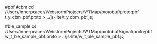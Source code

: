 #pbf
#cbm
cd /Users/innerpeacer/WebstormProjects/WTMap/protobuf/proto;pbf t_y_cbm_pbf.proto > ../js-lite/t_y_cbm_pbf.js;


#ble_sample
cd /Users/innerpeacer/WebstormProjects/WTMap/protobuf/signal/proto;pbf w_t_ble_sample_pbf.proto > ../js-lite/w_t_ble_sample_pbf.js;

